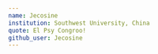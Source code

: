 ```yaml
---
name: Jecosine
institution: Southwest University, China
quote: El Psy Congroo! 
github_user: Jecosine
---
```


